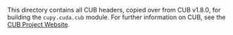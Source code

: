 This directory contains all CUB headers, copied over from CUB v1.8.0, for building the `cupy.cuda.cub` module.
For further information on CUB, see the [CUB Project Website](http://nvlabs.github.com/cub).
